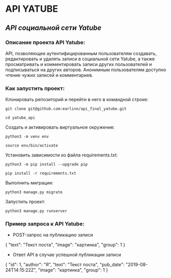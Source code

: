 # API YATUBE

## _API социальной сети Yatube_

### Описание проекта API Yatube:

API, позволяющее аутентифицированным пользователям создавать, редактировать 
и удалять записи в социальной сети Yatube, а также просматривать и 
комментировать записи других пользователей и подписываться на других авторов.
Анонимным пользователям доступно чтение чужих записей и комментариев.

### Как запустить проект:

Клонировать репозиторий и перейти в него в командной строке:

```
git clone git@github.com:earlinn/api_final_yatube.git
```

```
cd yatube_api
```

Cоздать и активировать виртуальное окружение:

```
python3 -m venv env
```

```
source env/bin/activate
```

Установить зависимости из файла requirements.txt:

```
python3 -m pip install --upgrade pip
```

```
pip install -r requirements.txt
```

Выполнить миграции:

```
python3 manage.py migrate
```

Запустить проект:

```
python3 manage.py runserver
```

### Пример запроса к API Yatube:

- POST-запрос на публикацию записи

{
    "text": "Текст поста",
    "image": "картинка",
    "group": 1
}

- Ответ API в случае успешной публикации записи

{
    "id": 1,
    "author": "Я",
    "text": "Текст поста",
    "pub_date": "2019-08-24T14:15:22Z",
    "image": "картинка",
    "group": 1
}